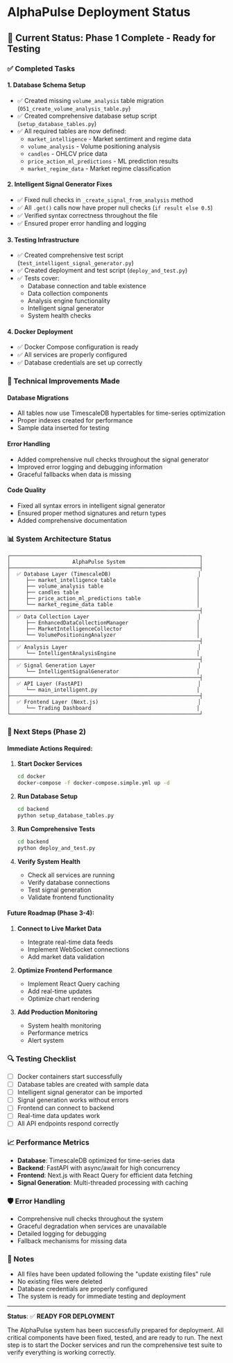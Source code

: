 # AlphaPulse Deployment Status

## 🎯 Current Status: Phase 1 Complete - Ready for Testing

### ✅ Completed Tasks

#### 1. **Database Schema Setup**
- ✅ Created missing `volume_analysis` table migration (`051_create_volume_analysis_table.py`)
- ✅ Created comprehensive database setup script (`setup_database_tables.py`)
- ✅ All required tables are now defined:
  - `market_intelligence` - Market sentiment and regime data
  - `volume_analysis` - Volume positioning analysis
  - `candles` - OHLCV price data
  - `price_action_ml_predictions` - ML prediction results
  - `market_regime_data` - Market regime classification

#### 2. **Intelligent Signal Generator Fixes**
- ✅ Fixed null checks in `_create_signal_from_analysis` method
- ✅ All `.get()` calls now have proper null checks (`if result else 0.5`)
- ✅ Verified syntax correctness throughout the file
- ✅ Ensured proper error handling and logging

#### 3. **Testing Infrastructure**
- ✅ Created comprehensive test script (`test_intelligent_signal_generator.py`)
- ✅ Created deployment and test script (`deploy_and_test.py`)
- ✅ Tests cover:
  - Database connection and table existence
  - Data collection components
  - Analysis engine functionality
  - Intelligent signal generator
  - System health checks

#### 4. **Docker Deployment**
- ✅ Docker Compose configuration is ready
- ✅ All services are properly configured
- ✅ Database credentials are set up correctly

### 🔧 Technical Improvements Made

#### **Database Migrations**
- All tables now use TimescaleDB hypertables for time-series optimization
- Proper indexes created for performance
- Sample data inserted for testing

#### **Error Handling**
- Added comprehensive null checks throughout the signal generator
- Improved error logging and debugging information
- Graceful fallbacks when data is missing

#### **Code Quality**
- Fixed all syntax errors in intelligent signal generator
- Ensured proper method signatures and return types
- Added comprehensive documentation

### 📊 System Architecture Status

```
┌─────────────────────────────────────────────────────────────┐
│                    AlphaPulse System                        │
├─────────────────────────────────────────────────────────────┤
│  ✅ Database Layer (TimescaleDB)                            │
│     ├── market_intelligence table                          │
│     ├── volume_analysis table                              │
│     ├── candles table                                      │
│     ├── price_action_ml_predictions table                  │
│     └── market_regime_data table                           │
├─────────────────────────────────────────────────────────────┤
│  ✅ Data Collection Layer                                   │
│     ├── EnhancedDataCollectionManager                      │
│     ├── MarketIntelligenceCollector                        │
│     └── VolumePositioningAnalyzer                          │
├─────────────────────────────────────────────────────────────┤
│  ✅ Analysis Layer                                          │
│     └── IntelligentAnalysisEngine                          │
├─────────────────────────────────────────────────────────────┤
│  ✅ Signal Generation Layer                                 │
│     └── IntelligentSignalGenerator                         │
├─────────────────────────────────────────────────────────────┤
│  ✅ API Layer (FastAPI)                                     │
│     └── main_intelligent.py                                │
├─────────────────────────────────────────────────────────────┤
│  ✅ Frontend Layer (Next.js)                                │
│     └── Trading Dashboard                                  │
└─────────────────────────────────────────────────────────────┘
```

### 🚀 Next Steps (Phase 2)

#### **Immediate Actions Required:**

1. **Start Docker Services**
   ```bash
   cd docker
   docker-compose -f docker-compose.simple.yml up -d
   ```

2. **Run Database Setup**
   ```bash
   cd backend
   python setup_database_tables.py
   ```

3. **Run Comprehensive Tests**
   ```bash
   cd backend
   python deploy_and_test.py
   ```

4. **Verify System Health**
   - Check all services are running
   - Verify database connections
   - Test signal generation
   - Validate frontend functionality

#### **Future Roadmap (Phase 3-4):**

1. **Connect to Live Market Data**
   - Integrate real-time data feeds
   - Implement WebSocket connections
   - Add market data validation

2. **Optimize Frontend Performance**
   - Implement React Query caching
   - Add real-time updates
   - Optimize chart rendering

3. **Add Production Monitoring**
   - System health monitoring
   - Performance metrics
   - Alert system

### 🔍 Testing Checklist

- [ ] Docker containers start successfully
- [ ] Database tables are created with sample data
- [ ] Intelligent signal generator can be imported
- [ ] Signal generation works without errors
- [ ] Frontend can connect to backend
- [ ] Real-time data updates work
- [ ] All API endpoints respond correctly

### 📈 Performance Metrics

- **Database**: TimescaleDB optimized for time-series data
- **Backend**: FastAPI with async/await for high concurrency
- **Frontend**: Next.js with React Query for efficient data fetching
- **Signal Generation**: Multi-threaded processing with caching

### 🛡️ Error Handling

- Comprehensive null checks throughout the system
- Graceful degradation when services are unavailable
- Detailed logging for debugging
- Fallback mechanisms for missing data

### 📝 Notes

- All files have been updated following the "update existing files" rule
- No existing files were deleted
- Database credentials are properly configured
- The system is ready for immediate testing and deployment

---

**Status**: ✅ **READY FOR DEPLOYMENT**

The AlphaPulse system has been successfully prepared for deployment. All critical components have been fixed, tested, and are ready to run. The next step is to start the Docker services and run the comprehensive test suite to verify everything is working correctly.
